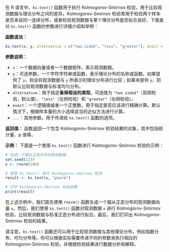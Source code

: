 在 R 语言中，`ks.test()` 函数用于执行 Kolmogorov-Smirnov 检验，用于比较观测数据与理论分布之间的差异。Kolmogorov-Smirnov 检验常用于检验两个样本是否来自同一连续分布，或者检验观测数据与某个理论分布是否拟合良好。下面是对 `ks.test()` 函数的参数进行详细介绍和举例：

**函数语法：**
```R
ks.test(x, y, alternative = c("two.sided", "less", "greater"), exact = NULL, ...)
```

**参数说明：**
- `x`：一个数据向量或者一个数据矩阵，表示观测数据。
- `y`：可选参数，一个字符字符串或函数，表示理论分布的名称或函数。如果提供了 `y`，则会将观测数据与 `y` 所表示的理论分布进行比较；如果未提供 `y`，则默认比较观测数据与标准均匀分布。
- `alternative`：用于指定**备择假设的类型**。可选值为 `"two.sided"`（双侧检验，默认值）、`"less"`（左侧检验）和 `"greater"`（右侧检验）。
- `exact`：一个逻辑值或者一个正整数，用于指定是否应该进行精确计算。默认情况下，根据样本量的大小选择适当的近似方法进行计算。
- `...`：其他参数，用于传递给 `ks.test()` 函数的选项。

**返回值：**
函数返回一个包含 Kolmogorov-Smirnov 检验结果的对象，其中包括统计量、p 值等。

**示例：**
下面是一个使用 `ks.test()` 函数进行 Kolmogorov-Smirnov 检验的示例：

```R
# 生成一个服从正态分布的观测数据
set.seed(123)
x <- rnorm(100)

# 使用 ks.test() 进行 Kolmogorov-Smirnov 检验
result <- ks.test(x, "pnorm")

# 打印 Kolmogorov-Smirnov 检验结果
print(result)
```

在上述示例中，我们首先使用 `rnorm()` 函数生成一个服从正态分布的观测数据向量 `x`。然后，我们使用 `ks.test()` 函数对观测数据 `x` 进行 Kolmogorov-Smirnov 检验，比较观测数据与标准正态分布进行拟合。最后，我们打印出 Kolmogorov-Smirnov 检验的结果。

请注意，`ks.test()` 函数还可以用于比较观测数据与其他理论分布，例如指数分布、均匀分布等。你可以根据实际需要传递不同的参数来执行相应的 Kolmogorov-Smirnov 检验，并根据检验结果进行数据分析和解释。